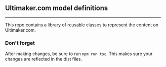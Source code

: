 ## Ultimaker.com model definitions
---

This repo contains a library of reusable classes to represent the content on Ultimaker.com.

### Don't forget
After making changes, be sure to run `npm run tsc`. This makes sure your changes are reflected in the dist files.
